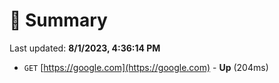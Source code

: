 # 📖 Summary
Last updated: **8/1/2023, 4:36:14 PM**

- `GET` [https://google.com](https://google.com) - **Up** (204ms)
